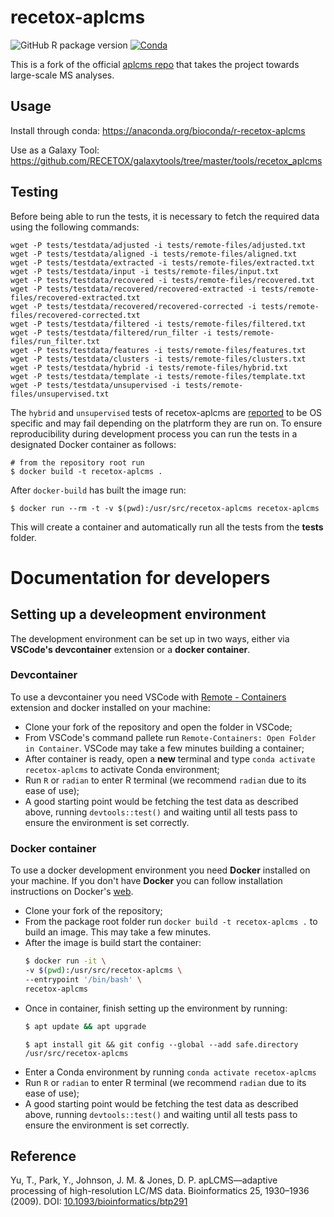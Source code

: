 # recetox-aplcms
![GitHub R package version](https://img.shields.io/github/r-package/v/RECETOX/recetox-aplcms)
[![Conda](https://img.shields.io/conda/v/bioconda/r-recetox-aplcms)](https://anaconda.org/bioconda/r-recetox-aplcms)

This is a fork of the official [aplcms repo](https://github.com/tianwei-yu/apLCMS) that takes the project towards large-scale MS analyses.

## Usage
Install through conda: https://anaconda.org/bioconda/r-recetox-aplcms

Use as a Galaxy Tool: https://github.com/RECETOX/galaxytools/tree/master/tools/recetox_aplcms

## Testing
Before being able to run the tests, it is necessary to fetch the required data using the following commands:

```
wget -P tests/testdata/adjusted -i tests/remote-files/adjusted.txt
wget -P tests/testdata/aligned -i tests/remote-files/aligned.txt
wget -P tests/testdata/extracted -i tests/remote-files/extracted.txt
wget -P tests/testdata/input -i tests/remote-files/input.txt
wget -P tests/testdata/recovered -i tests/remote-files/recovered.txt
wget -P tests/testdata/recovered/recovered-extracted -i tests/remote-files/recovered-extracted.txt
wget -P tests/testdata/recovered/recovered-corrected -i tests/remote-files/recovered-corrected.txt
wget -P tests/testdata/filtered -i tests/remote-files/filtered.txt
wget -P tests/testdata/filtered/run_filter -i tests/remote-files/run_filter.txt
wget -P tests/testdata/features -i tests/remote-files/features.txt
wget -P tests/testdata/clusters -i tests/remote-files/clusters.txt
wget -P tests/testdata/hybrid -i tests/remote-files/hybrid.txt
wget -P tests/testdata/template -i tests/remote-files/template.txt
wget -P tests/testdata/unsupervised -i tests/remote-files/unsupervised.txt
```

The `hybrid` and `unsupervised` tests of recetox-aplcms are [reported](https://github.com/RECETOX/recetox-aplcms/issues/24) to be OS specific and may fail depending on the platrform they are run on. To ensure reproducibility during development process you can run the tests in a designated Docker container as follows:
```
# from the repository root run
$ docker build -t recetox-aplcms .
```
After `docker-build` has built the image run:
```
$ docker run --rm -t -v $(pwd):/usr/src/recetox-aplcms recetox-aplcms
```
This will create a container and automatically run all the tests from the **tests** folder.

# Documentation for developers

## Setting up a develeopment environment
The development environment can be set up in two ways, either via **VSCode's devcontainer** extension or a **docker container**.

### Devcontainer
To use a devcontainer you need VSCode with [Remote - Containers](https://marketplace.visualstudio.com/items?itemName=ms-vscode-remote.remote-containers) extension and docker installed on your machine:
- Clone your fork of the repository and open the folder in VSCode;
- From VSCode's command pallete run `Remote-Containers: Open Folder in Container`. VSCode may take a few minutes building a container;
- After container is ready, open a **new** terminal and type `conda activate recetox-aplcms` to activate Conda environment;
- Run `R` or `radian` to enter R terminal (we recommend `radian` due to its ease of use);
- A good starting point would be fetching the test data as described above, running `devtools::test()` and waiting until all tests pass to ensure the environment is set correctly.

### Docker container
To use a docker development environment you need **Docker** installed on your machine. If you don't have **Docker** you can follow installation instructions on Docker's [web](https://docs.docker.com/engine/install/).
- Clone your fork of the repository;
- From the package root folder run `docker build -t recetox-aplcms .` to build an image. This may take a few minutes.
- After the image is build start the container:
    ```bash
    $ docker run -it \
    -v $(pwd):/usr/src/recetox-aplcms \
    --entrypoint '/bin/bash' \
    recetox-aplcms
    ```
- Once in container, finish setting up the environment by running:
    ```bash
    $ apt update && apt upgrade
    ```
    ```shell
    $ apt install git && git config --global --add safe.directory /usr/src/recetox-aplcms
    ```
- Enter a Conda environment by running `conda activate recetox-aplcms`
- Run `R` or `radian` to enter R terminal (we recommend `radian` due to its ease of use);
- A good starting point would be fetching the test data as described above, running `devtools::test()` and waiting until all tests pass to ensure the environment is set correctly.


## Reference
Yu, T., Park, Y., Johnson, J. M. & Jones, D. P. apLCMS—adaptive processing of high-resolution LC/MS data. Bioinformatics 25, 1930–1936 (2009). DOI: [10.1093/bioinformatics/btp291](https://academic.oup.com/bioinformatics/article-lookup/doi/10.1093/bioinformatics/btp291)
